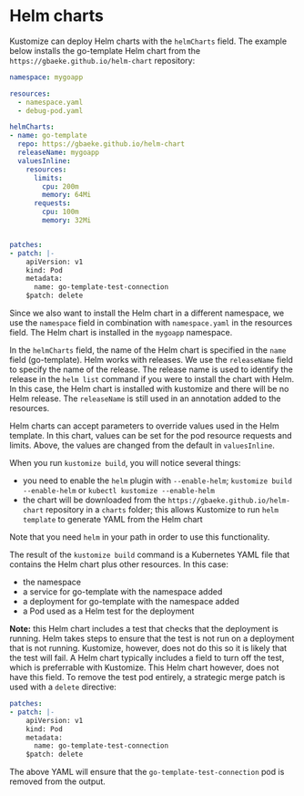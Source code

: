 # Helm charts

Kustomize can deploy Helm charts with the `helmCharts` field. The example below installs the go-template Helm chart from the `https://gbaeke.github.io/helm-chart` repository:

```yaml
namespace: mygoapp

resources:
  - namespace.yaml
  - debug-pod.yaml

helmCharts:
- name: go-template
  repo: https://gbaeke.github.io/helm-chart
  releaseName: mygoapp
  valuesInline:
    resources:
      limits:
        cpu: 200m
        memory: 64Mi
      requests:
        cpu: 100m
        memory: 32Mi


patches:
- patch: |-
    apiVersion: v1
    kind: Pod
    metadata:
      name: go-template-test-connection
    $patch: delete

```

Since we also want to install the Helm chart in a different namespace, we use the `namespace` field in combination with `namespace.yaml` in the resources field. The Helm chart is installed in the `mygoapp` namespace.

In the `helmCharts` field, the name of the Helm chart is specified in the `name` field (go-template). Helm works with releases. We use the `releaseName` field to specify the name of the release. The release name is used to identify the release in the `helm list` command if you were to install the chart with Helm. In this case, the Helm chart is installed with kustomize and there will be no Helm release. The `releaseName` is still used in an annotation added to the resources.

Helm charts can accept parameters to override values used in the Helm template. In this chart, values can be set for the pod resource requests and limits. Above, the values are changed from the default in `valuesInline`.

When you run `kustomize build`, you will notice several things:
- you need to enable the `helm` plugin with `--enable-helm`; `kustomize build --enable-helm` or `kubectl kustomize --enable-helm`
- the chart will be downloaded from the `https://gbaeke.github.io/helm-chart` repository in a `charts` folder; this allows Kustomize to run `helm template` to generate YAML from the Helm chart

Note that you need `helm` in your path in order to use this functionality.

The result of the `kustomize build` command is a Kubernetes YAML file that contains the Helm chart plus other resources. In this case:
- the namespace
- a service for go-template with the namespace added
- a deployment for go-template with the namespace added
- a Pod used as a Helm test for the deployment

**Note:** this Helm chart includes a test that checks that the deployment is running. Helm takes steps to ensure that the test is not run on a deployment that is not running. Kustomize, however, does not do this so it is likely that the test will fail. A Helm chart typically includes a field to turn off the test, which is preferrable with Kustomize. This Helm chart however, does not have this field. To remove the test pod entirely, a strategic merge patch is used with a `delete` directive:

```yaml
patches:
- patch: |-
    apiVersion: v1
    kind: Pod
    metadata:
      name: go-template-test-connection
    $patch: delete
```

The above YAML will ensure that the `go-template-test-connection` pod is removed from the output.
